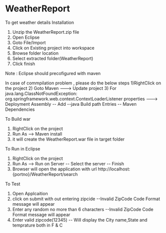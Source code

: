WeatherReport
=============

To get weather details
Installation

1) Unzip the WeatherReport.zip file
2) Open Eclipse
3) Goto File/Import
4) Click on  Existing project into workspace
5) Browse folder location
6) Select extracted folder(WeatherReport)
7) Click finish

Note :
Eclipse should precofigured with maven

In case of commpilation problem , please do the below steps
1)RightClick on the project
2) Goto Maven ---> Update project
3) For java.lang.ClassNotFoundException: org.springframework.web.context.ContextLoaderListener
	properties ---> Deployment Assembly -- Add --java Build path Entries -- Maven Dependencies

To Build war
1) RightClick on the project 
2) Run As --> Maven install
3) it will create the WeatherReport.war file in target folder

To Run in Eclipse

1) RightClick on the project
2) Run As --> Run on Server -- Select the server -- Finish
3) Browser will open the application with
 url http://localhost:{portno}/WeatherReport/search

 To Test 

 1) Open Applcaition 
 2) click on submit with out entering zipcide
      --Invalid ZipCode Code Format message will appear
3) Enter any  random no more than 6 characters
	--Invalid ZipCode Code Format message will appear
4) Enter valid zipcode(12345)
	-- Will display the City name,State and temprature both in F & C

